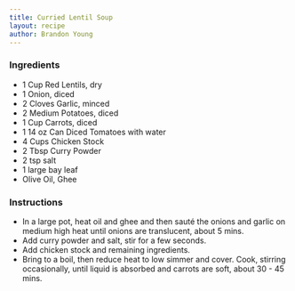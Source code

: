 ```yaml
---
title: Curried Lentil Soup
layout: recipe
author: Brandon Young
---
```



### Ingredients
 * 1 Cup Red Lentils, dry
 * 1 Onion, diced
 * 2 Cloves Garlic, minced 
 * 2 Medium Potatoes, diced
 * 1 Cup Carrots, diced
 * 1 14 oz Can Diced Tomatoes with water
 * 4 Cups Chicken Stock
 * 2 Tbsp Curry Powder
 * 2 tsp salt
 * 1 large bay leaf
 * Olive Oil, Ghee

### Instructions
 * In a large pot, heat oil and ghee and then sauté the onions and garlic on medium high heat until onions are translucent, about 5 mins.
 * Add curry powder and salt, stir for a few seconds.
 * Add chicken stock and remaining ingredients.
 * Bring to a boil, then reduce heat to low simmer and cover.  Cook, stirring occasionally, until liquid is absorbed and carrots are soft, about 30 - 45 mins.
